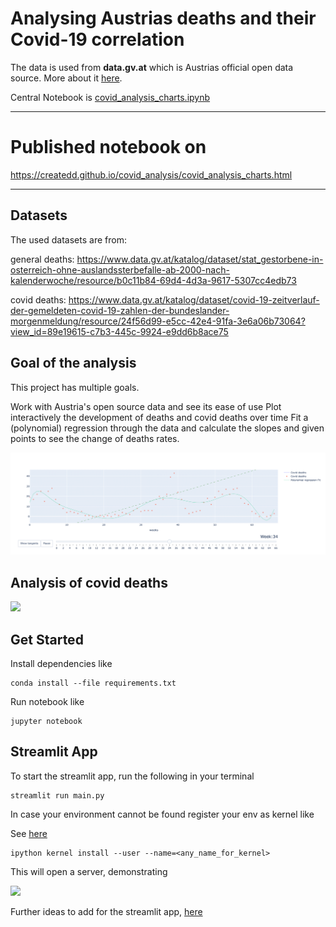 # Analysing Austrias deaths and their Covid-19 correlation

The data is used from **data.gv.at** which is Austrias official open data source. 
More about it [here](https://www.data.gv.at/infos/zielsetzung-data-gv-at/).


Central Notebook is [covid_analysis_charts.ipynb](covid_analysis_charts.ipynb)

--- 

# Published notebook on 

https://createdd.github.io/covid_analysis/covid_analysis_charts.html 

--- 
## Datasets
The used datasets are from:

general deaths: https://www.data.gv.at/katalog/dataset/stat_gestorbene-in-osterreich-ohne-auslandssterbefalle-ab-2000-nach-kalenderwoche/resource/b0c11b84-69d4-4d3a-9617-5307cc4edb73

covid deaths: https://www.data.gv.at/katalog/dataset/covid-19-zeitverlauf-der-gemeldeten-covid-19-zahlen-der-bundeslander-morgenmeldung/resource/24f56d99-e5cc-42e4-91fa-3e6a06b73064?view_id=89e19615-c7b3-445c-9924-e9dd6b8ace75

## Goal of the analysis
This project has multiple goals.

Work with Austria's open source data and see its ease of use
Plot interactively the development of deaths and covid deaths over time
Fit a (polynomial) regression through the data and calculate the slopes and given points to see the change of deaths rates.

![img.png](img.png)

## Analysis of covid deaths

![](https://media.giphy.com/media/2sFU9wtlGAfcihhtlI/giphy.gif)


## Get Started

Install dependencies like

```shell
conda install --file requirements.txt
```

Run notebook like

```shell
jupyter notebook
```

## Streamlit App

To start the streamlit app, run the following in your terminal
```shell
streamlit run main.py
```

In case your environment cannot be found register your env as kernel like

See [here](https://www.python-engineer.com/posts/setup-jupyter-notebook-in-conda-environment/)

```shell
ipython kernel install --user --name=<any_name_for_kernel>
```

This will open a server, demonstrating 

![](https://media.giphy.com/media/AmHDlRuNlQ7oHoAcib/giphy.gif)

Further ideas to add for the streamlit app, [here](https://dataqoil.com/2022/02/20/creating-awesome-data-dashboard-with-plotly-in-streamlit/
)